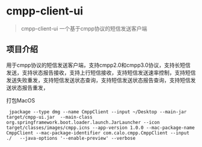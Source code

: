 # cmpp-client-ui
> cmpp-client-ui 一个基于cmpp协议的短信发送客户端

## 项目介绍
用于cmpp协议的短信发送客户端，支持cmpp2.0和cmpp3.0协议，支持长短信发送，支持状态报告接收，支持上行短信接收，支持短信发送速率控制，支持短信发送失败重发，支持短信发送状态查询，支持短信发送状态报告查询，支持短信发送状态报告重发，


打包MacOS
```shell
 jpackage --type dmg --name CmppClient --input ~/Desktop --main-jar target/cmpp-ui.jar  --main-class org.springframework.boot.loader.launch.JarLauncher --icon target/classes/images/cmpp.icns --app-version 1.0.0 --mac-package-name CmppClient --mac-package-identifier com.calo.cmpp.CmppClient --input ./   --java-options '--enable-preview' --verbose
```
